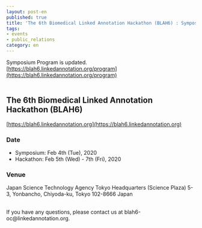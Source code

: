 ```yaml
---
layout: post-en
published: true
title: 'The 6th Biomedical Linked Annotation Hackathon (BLAH6) : Symposium Program is updated.'
tags:
- events
- public_relations
category: en
---
```

Symposium Program is updated.<br />
[https://blah6.linkedannotation.org/program](https://blah6.linkedannotation.org/program)
<br />
<br />
## The 6th Biomedical Linked Annotation Hackathon (BLAH6)
[https://blah6.linkedannotation.org](https://blah6.linkedannotation.org)

### Date
* Symposium: Feb 4th (Tue), 2020
* Hackathon: Feb 5th (Wed) - 7th (Fri), 2020

### Venue
Japan Science Technology Agency Tokyo Headquarters (Science Plaza) 
5-3, Yonbancho, Chiyoda-ku, Tokyo 102-8666 Japan

<br />
If you have any questions, please contact us at blah6-oc@linkedannotation.org.
